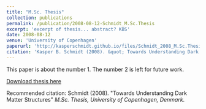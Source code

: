 ```yaml
---
title: "M.Sc. Thesis"
collection: publications
permalink: /publication/2008-08-12-Schmidt_M.Sc.Thesis
excerpt: 'excerpt of thesis... abstract? KBS'
date: 2008-08-12
venue: 'University of Copenhagen'
paperurl: 'http://kasperschmidt.github.io/files/Schmidt_2008_M.Sc.Thesis.pdf'
citation: 'Kasper B. Schmidt (2008). &quot; Towards Understanding Dark Matter Structures &quot; <i>DARK Cosmology Center, University of Copenhagen</i>'
---
```

This paper is about the number 1. The number 2 is left for future work.

[Download thesis here](http://kasperschmidt.github.io/files/Schmidt_2008_M.Sc.Thesis.pdf)

Recommended citation: Schmidt (2008). "Towards Understanding Dark Matter Structures" <i>M.Sc. Thesis, University of Copenhagen, Denmark</i>.